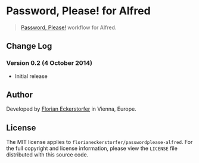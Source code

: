 Password, Please! for Alfred
============================

> [Password, Please!](https://github.com/florianeckerstorfer/passwordplease-php) workflow for Alfred.


Change Log
----------

### Version 0.2 (4 October 2014)

- Initial release


Author
------

Developed by [Florian Eckerstorfer](https://florian.ec) in Vienna, Europe.


License
-------

The MIT license applies to `florianeckerstorfer/passwordplease-alfred`. For the full copyright and license information, please view the `LICENSE` file distributed with this source code.

